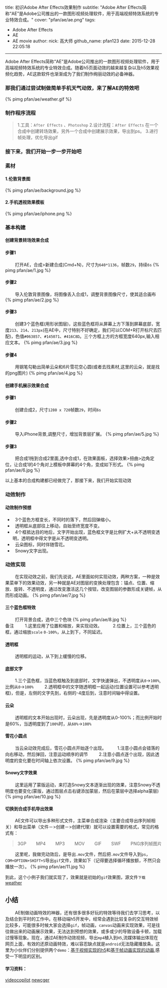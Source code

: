 title: 初识Adobe After Effects效果制作
subtitle: "Adobe After Effects简称“AE”是Adobe公司推出的一款图形视频处理软件，用于高端视频特效系统的专业特效合成。"
cover: "pfan/ae/ae.png"
tags:
  - Adobe After Effects
  - AE
  - AE movie
author:
  nick: 高大师
  github_name: pfan123
date: 2015-12-28 22:05:18
---

Adobe After Effects简称“AE”是Adobe公司推出的一款图形视频处理软件，用于高端视频特效系统的专业特效合成。随着h5页面动效的越来越复杂以及h5效果视频化趋势，AE这款软件也渐渐成为了我们制作绚丽动效的必备神器。

<!-- more -->
### 那我们通过尝试制做简单手机天气动效，来了解AE的特效吧
{% pimg pfan/ae/weather.gif %}	

### 制作程序流程
> 1.工具：`After Effects` 、`Photoshop`
> 2.设计流程：`After Effects` 在一个合成中创建转场效果，另外一个合成中创建展示效果，导出到ps。
> 3.进行帧处理，优化导出gif

### 接下来，我们开始一步一步开始吧
### 素材
#### 1.伦敦背景图
{% pimg pfan/ae/background.jpg %}
#### 2.手机透视效果模板
{% pimg pfan/ae/iphone.png %}

### 基本构建

#### 创建背景转场效果合成
#### 步骤1
&nbsp;&nbsp;&nbsp;&nbsp;&nbsp;&nbsp;&nbsp;&nbsp;打开AE，合成>新建合成(Cmd+N)，尺寸为`640*1136`，帧数`29`，持续`6s`
{% pimg pfan/ae/1.jpg %}



#### 步骤2
&nbsp;&nbsp;&nbsp;&nbsp;&nbsp;&nbsp;&nbsp;&nbsp;导入伦敦背景图像，将图像丢入合成1，调整背景图像尺寸，使其适合画布
{% pimg pfan/ae/2.jpg %}

#### 步骤3
&nbsp;&nbsp;&nbsp;&nbsp;&nbsp;&nbsp;&nbsp;&nbsp;创建3个蓝色框(用形状图层)，这些蓝色框将从屏幕上方下落到屏幕底部，宽度`213`、`214`、`213px`(在AE中，尺寸特别不好确定，我们可以COM+R打开标尺去匹配)，色值`#063857`、`#145071`、`#416C8D`。三个方框上方的方框宽度640px,输入相应文本。
{% pimg pfan/ae/3.jpg %}

#### 步骤4
&nbsp;&nbsp;&nbsp;&nbsp;&nbsp;&nbsp;&nbsp;&nbsp;用钢笔勾勒出简单云朵和6片雪花空心圆(或者去找素材,这里的云朵，就是找的png图片)
{% pimg pfan/ae/4.jpg %}

#### 创建手机展示效果合成
#### 步骤1
&nbsp;&nbsp;&nbsp;&nbsp;&nbsp;&nbsp;&nbsp;&nbsp;创建合成2，尺寸`1280 x 720`帧数`29`，时间`6s`
#### 步骤2
&nbsp;&nbsp;&nbsp;&nbsp;&nbsp;&nbsp;&nbsp;&nbsp;导入iPhone背景,调整尺寸，增加背景层扩展。
{% pimg pfan/ae/5.jpg %}	
#### 步骤3
&nbsp;&nbsp;&nbsp;&nbsp;&nbsp;&nbsp;&nbsp;&nbsp;把合成1拖到合成2里面,选中合成1，在效果面板，选择效果>扭曲>边角定位，让合成1的4个角对上模板中屏幕的4个角，变成如下形式。
{% pimg pfan/ae/6.jpg %}	


以上基本的合成构建都已经做完了，那接下来，我们开始实现动效
### 动效制作
#### 动效制作预想
- &nbsp;&nbsp;3个蓝色方框变长，不同时的落下，然后回弹缩小。
- &nbsp;&nbsp;透明框从底部往上移动，自始至终宽度不变。
- &nbsp;&nbsp;4个框抵达目的地后，文字开始出现，蓝色框文字是比例扩大+从不透明变透明，透明框中得文字是从不透明变透明。
- &nbsp;&nbsp;云朵图标，同时伴随雪花。
- &nbsp;&nbsp;Snowy文字出现。

### 动效实现
&nbsp;&nbsp;&nbsp;&nbsp;&nbsp;&nbsp;&nbsp;&nbsp;在实现动效之前，我们先说说，AE里面如何实现动效，两种方案，一种是效果菜单下的效果动效，另一种就是AE对图层的变换处理包含：锚点、位置、缩放、旋转、不透明度，通过改变激活这几个按钮，改变图层的参数形成关键帧，从而形成动画。
{% pimg pfan/ae/7.jpg %}	

#### 三个蓝色框特效
&nbsp;&nbsp;&nbsp;&nbsp;&nbsp;&nbsp;&nbsp;&nbsp;打开背景合成，选中三个色块
{% pimg pfan/ae/8.jpg %}	
备注
&nbsp;&nbsp;&nbsp;&nbsp;&nbsp;&nbsp;&nbsp;&nbsp;1.这里应用了位置和缩放，来实现动效。	
&nbsp;&nbsp;&nbsp;&nbsp;&nbsp;&nbsp;&nbsp;&nbsp;2.位置上，三个蓝色的框，通过缩放`scale` `0-100%`，从上到下，不同延迟。	

#### 透明框
&nbsp;&nbsp;&nbsp;&nbsp;&nbsp;&nbsp;&nbsp;&nbsp;透明框的运动，从下到上缓慢的位移。

#### 底部文字
&nbsp;&nbsp;&nbsp;&nbsp;&nbsp;&nbsp;&nbsp;&nbsp;1.三个蓝色框，当蓝色框触及到底部时，文字快速弹出，不透明度从`0`->`100%`,比例从`0`->`100%`
&nbsp;&nbsp;&nbsp;&nbsp;&nbsp;&nbsp;&nbsp;&nbsp;2.透明框中的文字随透明框一起运动(位置设置可以参考透明框)，但是，左侧的文字先到，右侧的-4度后到，注意时间轴中得设置。

#### 云朵
&nbsp;&nbsp;&nbsp;&nbsp;&nbsp;&nbsp;&nbsp;&nbsp;透明框的文本开始出现时，云朵出现，先是透明度从0-100%；而比例开始时是60%，当透明度到了`100%`时，从`60%`->`100%`

#### 雪花小圆点
&nbsp;&nbsp;&nbsp;&nbsp;&nbsp;&nbsp;&nbsp;&nbsp;当云朵动效完成后，雪花小圆点开始逐个出现。
&nbsp;&nbsp;&nbsp;&nbsp;&nbsp;&nbsp;&nbsp;&nbsp;1.注意小圆点会错落的向右移动，然后弹回，注意运动顺序的调节
&nbsp;&nbsp;&nbsp;&nbsp;&nbsp;&nbsp;&nbsp;&nbsp;2.注意小圆点逐个出现，因此透明度的变化要在时间轴上依次设置。
{% pimg pfan/ae/9.jpg %}	
 
#### Snowy文字效果
&nbsp;&nbsp;&nbsp;&nbsp;&nbsp;&nbsp;&nbsp;&nbsp;这里运用了蒙版运动，来打造Snowy文本逐渐出现的效果，注意Snowy不透明度也要变化(蒙版，通过图层点击右键添加蒙层，然后在蒙层中选择alpha蒙层)
{% pimg pfan/ae/10.jpg %}	

#### 切换到合成手机导出效果
&nbsp;&nbsp;&nbsp;&nbsp;&nbsp;&nbsp;&nbsp;&nbsp;AE文件可以导出多种形式文件，主菜单合成渲染（主要合成导出序列帧相关）和导出菜单（文件－>创建－>创建代理）就可以设置需要的格式，常见的格式有：
> 3GP&nbsp;&nbsp;&nbsp;&nbsp;&nbsp;&nbsp;&nbsp;&nbsp;MP4&nbsp;&nbsp;&nbsp;&nbsp;&nbsp;&nbsp;&nbsp;&nbsp;MP3&nbsp;&nbsp;&nbsp;&nbsp;&nbsp;&nbsp;&nbsp;&nbsp;MOV&nbsp;&nbsp;&nbsp;&nbsp;&nbsp;&nbsp;&nbsp;&nbsp;GIF&nbsp;&nbsp;&nbsp;&nbsp;&nbsp;&nbsp;&nbsp;&nbsp;SWF&nbsp;&nbsp;&nbsp;&nbsp;&nbsp;&nbsp;&nbsp;&nbsp;PNG序列帧图片



&nbsp;&nbsp;&nbsp;&nbsp;&nbsp;&nbsp;&nbsp;&nbsp;这里呢，我做完动效后，是导出`.mov`文件，然后把`.mov`文件导入到`ps`，`COM+OPTION+SHIFT+S`导出`gif`文件，效果如下（记得要选择循环播放额，不然只会播放一次）。
{% pimg pfan/ae/11.jpg %}	

到此，这个小例子我们就实现了，效果就是初始的`gif`效果图，源文件`下载` [weather](http://doc.pfan123.com/public/weather.zip)

## 小结
&nbsp;&nbsp;&nbsp;&nbsp;&nbsp;&nbsp;&nbsp;&nbsp;AE制做动画特效的神器，还有很多很多好玩的特效等待我们去学习思考，以及结合到平时的工作中。在移动端h5开发中，经常会遇到比较复杂的交互特效帧比较多，可能很多时候大家会选择`gif`，帧动画，`canvas`动画来实现效果，可是往往做出来的动画展示效果，无法达到预想的效果，或多或少的导致设备卡顿，加载过慢等现象。现在，通过AE制作动效视频，导出`mp4`植入到`H5`,流媒体输出体现在网页上面，有效的还原动画特效，难以容忍缺点就是`android`无法隐藏播放条。这里为小伙伴们分别提供两个`demo`：[基于视频实现的h5](http://wd.paipai.com/newapp/ppsnsh5.html)和[基于帧动画实现的动画](http://jdc.jd.com/fd/promote/201511/blackfriday/progess.html),感受一下明显的区别。
 
#### 学习资料：
[videocopilot](http://www.videocopilot.net/)
[newcger](http://www.newcger.com/)